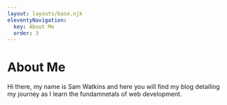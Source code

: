 ```yaml
---
layout: layouts/base.njk
eleventyNavigation:
  key: About Me
  order: 3
---
```

# About Me

Hi there, my name is Sam Watkins and here you will find my blog detailing my journey as I learn the fundamnetals of web development.

